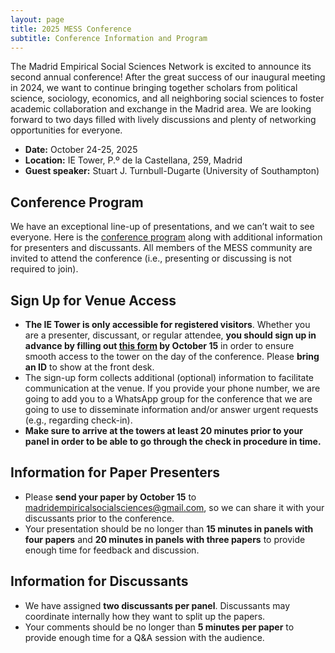 ```yaml
---
layout: page
title: 2025 MESS Conference
subtitle: Conference Information and Program
---
```


The Madrid Empirical Social Sciences Network is excited to announce its second annual conference! After the great success of our inaugural meeting in 2024, we want to continue bringing together scholars from political science, sociology, economics, and all neighboring social sciences to foster academic collaboration and exchange in the Madrid area. We are looking forward to two days filled with lively discussions and plenty of networking opportunities for everyone.

- **Date:** October 24-25, 2025
- **Location:** IE Tower, P.º de la Castellana, 259, Madrid
- **Guest speaker:** Stuart J. Turnbull-Dugarte (University of Southampton)

<!-- We welcome full papers and ongoing projects that reflect innovative research in the social sciences. Researchers based outside of Madrid are also warmly welcome to apply. Participants also have the opportunity to present posters on ongoing projects or engage as discussants. We strongly encourage PhD students located in Madrid to apply as well!

- **Abstract Submission:** Please submit your abstracts online via [https://forms.gle/usBWvFrXeVbKMuPj7](https://forms.gle/usBWvFrXeVbKMuPj7).
- **Submission Deadline:** 11th July 2025.

Acceptance decisions will be communicated in early September. Please see the [Call for Papers](/assets/img/MESS2025-Call_for_Papers.pdf) for more information and let us know if you have any questions! You can reach us at <a href="mailto:madridempiricalsocialsciences@gmail.com">madridempiricalsocialsciences@gmail.com</a>.

We are looking forward to seeing you in October! -->

## Conference Program

We have an exceptional line-up of presentations, and we can’t wait to see everyone. Here is the [conference program](/assets/img/MESS2025-Program.pdf) along with additional information for presenters and discussants. All members of the MESS community are invited to attend the conference (i.e., presenting or discussing is not required to join).

## Sign Up for Venue Access

- **The IE Tower is only accessible for registered visitors**. Whether you are a presenter, discussant, or regular attendee, **you should sign up in advance by filling out [this form](https://forms.gle/AnfKnBGrJASiBc9XA) by October 15** in order to ensure smooth access to the tower on the day of the conference. Please **bring an ID** to show at the front desk.
- The sign-up form collects additional (optional) information to facilitate communication at the venue. If you provide your phone number, we are going to add you to a WhatsApp group for the conference that we are going to use to disseminate information and/or answer urgent requests (e.g., regarding check-in).
- **Make sure to arrive at the towers at least 20 minutes prior to your panel in order to be able to go through the check in procedure in time.**

## Information for Paper Presenters

- Please **send your paper by October 15** to <a href="mailto:madridempiricalsocialsciences@gmail.com">madridempiricalsocialsciences@gmail.com</a>, so we can share it with your discussants prior to the conference.
- Your presentation should be no longer than **15 minutes in panels with four papers** and **20 minutes in panels with three papers** to provide enough time for feedback and discussion.

## Information for Discussants

- We have assigned **two discussants per panel**. Discussants may coordinate internally how they want to split up the papers.
- Your comments should be no longer than **5 minutes per paper** to provide enough time for a Q&A session with the audience.


